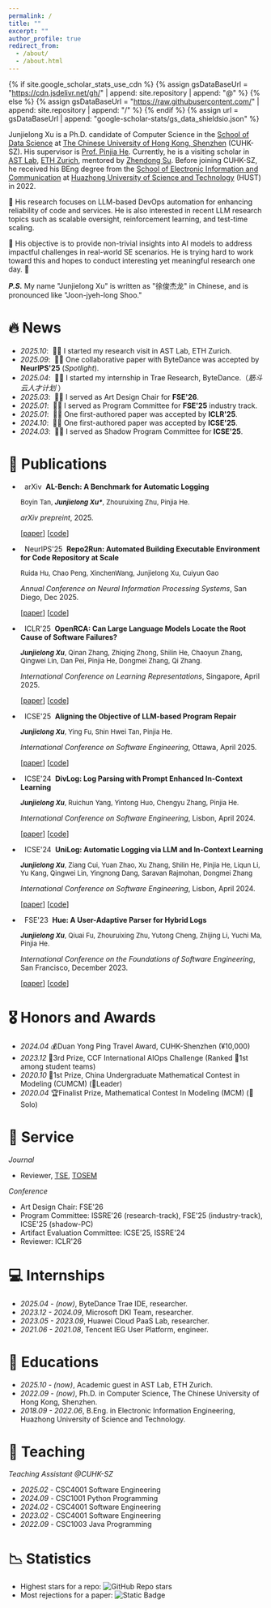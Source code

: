 ```yaml
---
permalink: /
title: ""
excerpt: ""
author_profile: true
redirect_from: 
  - /about/
  - /about.html
---
```


{% if site.google_scholar_stats_use_cdn %}
{% assign gsDataBaseUrl = "https://cdn.jsdelivr.net/gh/" | append: site.repository | append: "@" %}
{% else %}
{% assign gsDataBaseUrl = "https://raw.githubusercontent.com/" | append: site.repository | append: "/" %}
{% endif %}
{% assign url = gsDataBaseUrl | append: "google-scholar-stats/gs_data_shieldsio.json" %}

<span class='anchor' id='about-me'></span>

Junjielong Xu is a Ph.D. candidate of Computer Science in the [School of Data Science](https://sds.cuhk.edu.cn/en) at [The Chinese University of Hong Kong, Shenzhen](https://www.cuhk.edu.cn/en) (CUHK-SZ). His supervisor is [Prof. Pinjia He](https://pinjiahe.github.io). Currently, he is a visiting scholar in [AST Lab](https://ast.ethz.ch/), [ETH Zurich](https://ethz.ch/en.html), mentored by [Zhendong Su](https://people.inf.ethz.ch/suz/). Before joining CUHK-SZ, he received his BEng degree from the [School of Electronic Information and Communication](https://eic.hust.edu.cn/) at [Huazhong University of Science and Technology](https://hust.edu.cn/) (HUST) in 2022.

🔎 His research focuses on LLM-based DevOps automation for enhancing reliability of code and services. He is also interested in recent LLM research topics such as scalable oversight, reinforcement learning, and test-time scaling.

🔑 His objective is to provide non-trivial insights into AI models to address impactful challenges in real-world SE scenarios. He is trying hard to work toward this and hopes to conduct interesting yet meaningful research one day. 🫨

***P.S.*** My name "Junjielong Xu" is written as "徐俊杰龙" in Chinese, and is pronounced like "Joon-jyeh-long Shoo."

# 🔥 News

- *2025.10*: &nbsp;🎉🎉 I started my research visit in AST Lab, ETH Zurich.
- *2025.09*: &nbsp;🎉🎉 One collaborative paper with ByteDance was accepted by **NeurIPS'25** (*Spotlight*).
- *2025.04*: &nbsp;🎉🎉 I started my internship in Trae Research, ByteDance.（*筋斗云人才计划* ）
- *2025.03*: &nbsp;🎉🎉 I served as Art Design Chair for **FSE'26**. 
- *2025.01*: &nbsp;🎉🎉 I served as Program Committee for **FSE'25** industry track.
- *2025.01*: &nbsp;🎉🎉 One first-authored paper was accepted by **ICLR'25**.
- *2024.10*: &nbsp;🎉🎉 One first-authored paper was accepted by **ICSE'25**.
- *2024.03*: &nbsp;🎉🎉 I served as Shadow Program Committee for **ICSE'25**.

# 📝 Publications 

- &nbsp; <span class="badge">arXiv</span> &nbsp;**AL-Bench: A Benchmark for Automatic Logging**

  <span style="font-size:13px;"> Boyin Tan, <strong><em>Junjielong Xu*</em></strong>, Zhouruixing Zhu, Pinjia He.</span>

  <span style="font-size:14px;"> *arXiv prepreint*, 2025. </span>

  [[paper](https://arxiv.org/pdf/2502.03160)]
  [[code](https://github.com/shuaijiumei/logging-benchmark)]

- &nbsp; <span class="badge">NeurIPS'25</span> &nbsp;**Repo2Run: Automated Building Executable Environment for Code Repository at Scale**

  <span style="font-size:13px;"> Ruida Hu, Chao Peng, XinchenWang, Junjielong Xu, Cuiyun Gao </span>

  <span style="font-size:14px;"> *Annual Conference on Neural Information Processing Systems*, San Diego, Dec 2025. </span>

  [[paper](https://openreview.net/pdf?id=fZsd3KLMje)]
  [[code](https://github.com/bytedance/Repo2Run)]

- &nbsp; <span class="badge">ICLR'25</span> &nbsp;**OpenRCA: Can Large Language Models Locate the Root Cause of Software Failures?**

  <span style="font-size:13px;"> <strong><em>Junjielong Xu</em></strong>, Qinan Zhang, Zhiqing Zhong, Shilin He, Chaoyun Zhang, Qingwei Lin, Dan Pei, Pinjia He, Dongmei Zhang, Qi Zhang.</span>

  <span style="font-size:14px;"> *International Conference on Learning Representations*, Singapore, April 2025. </span>

  [[paper](https://openreview.net/pdf?id=M4qNIzQYpd)]
  [[code](https://github.com/microsoft/OpenRCA)]

- &nbsp; <span class="badge">ICSE'25</span> &nbsp;**Aligning the Objective of LLM-based Program Repair**

  <span style="font-size:13px;"> <strong><em>Junjielong Xu</em></strong>, Ying Fu, Shin Hwei Tan, Pinjia He.</span>

  <span style="font-size:14px;"> *International Conference on Software Engineering*, Ottawa, April 2025. </span>

  [[paper](https://arxiv.org/pdf/2404.08877)]
  [[code](https://github.com/CUHK-Shenzhen-SE/D4C)]

- &nbsp; <span class="badge">ICSE'24</span> &nbsp;**DivLog: Log Parsing with Prompt Enhanced In-Context Learning**

  <span style="font-size:13px;"> <strong><em>Junjielong Xu</em></strong>, Ruichun Yang, Yintong Huo, Chengyu Zhang, Pinjia He.</span>

  <span style="font-size:14px;"> *International Conference on Software Engineering*, Lisbon, April 2024. </span>

  [[paper](https://dl.acm.org/doi/abs/10.1145/3597503.3639155)]
  [[code](https://github.com/logpai/logparser)]

- &nbsp; <span class="badge">ICSE'24</span> &nbsp;**UniLog: Automatic Logging via LLM and In-Context Learning**

  <span style="font-size:13px;"> <strong><em>Junjielong Xu</em></strong>, Ziang Cui, Yuan Zhao, Xu Zhang, Shilin He, Pinjia He, Liqun Li, Yu Kang, Qingwei Lin, Yingnong Dang, Saravan Rajmohan, Dongmei Zhang</span>

  <span style="font-size:14px;"> *International Conference on Software Engineering*, Lisbon, April 2024. </span>

  [[paper](https://dl.acm.org/doi/abs/10.1145/3597503.3623326)]
  [[code](https://github.com/shuaijiumei/logging-benchmark)]

- &nbsp; <span class="badge">FSE'23</span> &nbsp;**Hue: A User-Adaptive Parser for Hybrid Logs**

  <span style="font-size:13px;"> <strong><em>Junjielong Xu</em></strong>, Qiuai Fu, Zhouruixing Zhu, Yutong Cheng, Zhijing Li, Yuchi Ma, Pinjia He.</span>

  <span style="font-size:14px;"> *International Conference on the Foundations of Software Engineering*, San Francisco, December 2023. </span>

  [[paper](https://dl.acm.org/doi/abs/10.1145/3611643.3616260)]
  [[code](https://github.com/Siyuexi/Hue)]


# 🎖 Honors and Awards

- *2024.04* 💰Duan Yong Ping Travel Award, CUHK-Shenzhen (¥10,000)
- *2023.12* 🥉3rd Prize, CCF International AIOps Challenge (Ranked 🏅1st among student teams)
- *2020.10* 🏅1st Prize, China Undergraduate Mathematical Contest in Modeling (CUMCM) (🤺Leader)
- *2020.04* 🏆Finalist Prize, Mathematical Contest In Modeling (MCM) (🤺Solo)

# 💬 Service

*Journal*
- Reviewer, [TSE](https://ieeexplore.ieee.org/xpl/RecentIssue.jsp?punumber=32), [TOSEM](https://dl.acm.org/journal/tosem)

*Conference*
- Art Design Chair: FSE'26
- Program Committee: ISSRE'26 (research-track), FSE'25 (industry-track), ICSE'25 (shadow-PC)
- Artifact Evaluation Committee: ICSE'25, ISSRE'24
- Reviewer: ICLR'26

# 💻 Internships

- *2025.04 - (now)*, ByteDance Trae IDE, researcher.
- *2023.12 - 2024.09*, Microsoft DKI Team, researcher.
- *2023.05 - 2023.09*, Huawei Cloud PaaS Lab, researcher.
- *2021.06 - 2021.08*, Tencent IEG User Platform, engineer.

# 📖 Educations

- *2025.10 - (now)*, Academic guest in AST Lab, ETH Zurich.
- *2022.09 - (now)*, Ph.D. in Computer Science, The Chinese University of Hong Kong, Shenzhen. 
- *2018.09 - 2022.06*, B.Eng. in Electronic Information Engineering, Huazhong University of Science and Technology.

# 📐 Teaching

*Teaching Assistant @CUHK-SZ*

- *2025.02* - CSC4001 Software Engineering
- *2024.09* - CSC1001 Python Programming
- *2024.02* - CSC4001 Software Engineering
- *2023.02* - CSC4001 Software Engineering
- *2022.09* - CSC1003 Java Programming

# 📉 Statistics

- Highest stars for a repo: <img alt="GitHub Repo stars" src="https://img.shields.io/github/stars/microsoft/OpenRCA">
- Most rejections for a paper: <img alt="Static Badge" src="https://img.shields.io/badge/4_rejection-red">